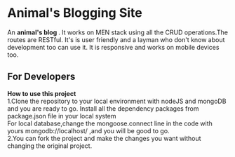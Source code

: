 # Animal's Blogging Site
An <strong>animal's blog </strong>. It works on MEN stack using all the CRUD operations.The routes are RESTful. It's is user friendly and a layman who don't know about development too can use it. It is responsive and works on mobile devices too.<br>
<h2>For Developers </h2>
<Strong>How to use this project </strong><br>
1.Clone the repository to your local environment with nodeJS and mongoDB and you are ready to go.
Install all the dependency packages from package.json file in your local system <br>
For local database,change the mongoose.connect line in the code with yours mongodb://localhost/<DB_NAME> ,and you will be good to go.<br>
2.You can fork the project and make the changes you want without changing the original project.
